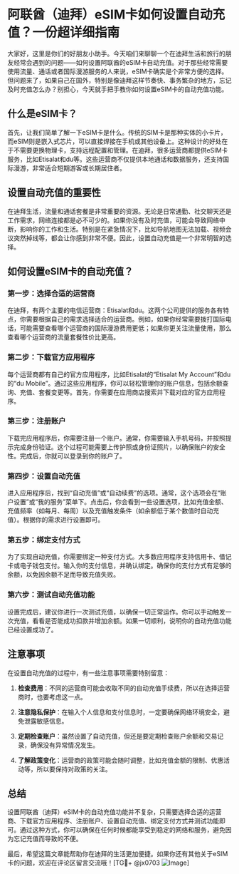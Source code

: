 # 阿联酋（迪拜）eSIM卡如何设置自动充值？一份超详细指南

大家好，这里是你们的好朋友小助手。今天咱们来聊聊一个在迪拜生活和旅行的朋友经常会遇到的问题——如何设置阿联酋的eSIM卡自动充值。对于那些经常需要使用流量、通话或者国际漫游服务的人来说，eSIM卡确实是个非常方便的选择。但问题来了，如果自己在国外，特别是像迪拜这样节奏快、事务繁杂的地方，忘记及时充值怎么办？别担心，今天就手把手教你如何设置eSIM卡的自动充值功能。

## 什么是eSIM卡？

首先，让我们简单了解一下eSIM卡是什么。传统的SIM卡是那种实体的小卡片，而eSIM则是嵌入式芯片，可以直接焊接在手机或其他设备上。这种设计的好处在于不需要更换物理卡，支持远程配置和管理。在迪拜，很多运营商都提供eSIM卡服务，比如Etisalat和du等。这些运营商不仅提供本地通话和数据服务，还支持国际漫游，非常适合短期游客或长期居住者。

## 设置自动充值的重要性

在迪拜生活，流量和通话套餐是非常重要的资源。无论是日常通勤、社交聊天还是工作需求，网络连接都是必不可少的。如果你没有及时充值，可能会导致网络中断，影响你的工作和生活。特别是在紧急情况下，比如导航地图无法加载、视频会议突然掉线等，都会让你感到非常不便。因此，设置自动充值是一个非常明智的选择。

## 如何设置eSIM卡的自动充值？

### 第一步：选择合适的运营商

在迪拜，有两个主要的电信运营商：Etisalat和du。这两个公司提供的服务各有特点，你需要根据自己的需求选择适合的运营商。例如，如果你经常需要拨打国际电话，可能需要查看哪个运营商的国际漫游费用更低；如果你更关注流量使用，那么查看哪个运营商的流量套餐性价比更高。

### 第二步：下载官方应用程序

每个运营商都有自己的官方应用程序，比如Etisalat的“Etisalat My Account”和du的“du Mobile”。通过这些应用程序，你可以轻松管理你的账户信息，包括余额查询、充值、套餐变更等。首先，你需要在应用商店搜索并下载对应的官方应用程序。

### 第三步：注册账户

下载完应用程序后，你需要注册一个账户。通常，你需要输入手机号码，并按照提示完成身份验证。这个过程可能需要上传护照或身份证照片，以确保账户的安全性。完成后，你就可以登录到你的账户了。

### 第四步：设置自动充值

进入应用程序后，找到“自动充值”或“自动续费”的选项。通常，这个选项会在“账户设置”或“我的服务”菜单下。点击后，你会看到一些设置选项，比如充值金额、充值频率（如每月、每周）以及充值触发条件（如余额低于某个数值时自动充值）。根据你的需求进行设置即可。

### 第五步：绑定支付方式

为了实现自动充值，你需要绑定一种支付方式。大多数应用程序支持信用卡、借记卡或电子钱包支付。输入你的支付信息，并确认绑定。确保你的支付方式有足够的余额，以免因余额不足而导致充值失败。

### 第六步：测试自动充值功能

设置完成后，建议你进行一次测试充值，以确保一切正常运作。你可以手动触发一次充值，看看是否能成功扣款并增加余额。如果一切顺利，说明你的自动充值功能已经设置成功了。

## 注意事项

在设置自动充值的过程中，有一些注意事项需要特别留意：

1. **检查费用**：不同的运营商可能会收取不同的自动充值手续费，所以在选择运营商时，也要考虑这一点。
   
2. **注意隐私保护**：在输入个人信息和支付信息时，一定要确保网络环境安全，避免泄露敏感信息。

3. **定期检查账户**：虽然设置了自动充值，但还是要定期检查账户余额和交易记录，确保没有异常情况发生。

4. **了解政策变化**：运营商的政策可能会随时调整，比如充值金额的限制、优惠活动等，所以要保持对政策的关注。

## 总结

设置阿联酋（迪拜）eSIM卡的自动充值功能并不复杂，只需要选择合适的运营商、下载官方应用程序、注册账户、设置自动充值、绑定支付方式并测试功能即可。通过这种方式，你可以确保在任何时候都能享受到稳定的网络和服务，避免因为忘记充值而导致的不便。

最后，希望这篇文章能帮助你在迪拜的生活更加便捷。如果你还有其他关于eSIM卡的问题，欢迎在评论区留言交流哦！[TG💪+ @jx0703 ![Image](https://github.com/user-attachments/assets/dbca1d08-cadb-493c-b0ec-ad6f7a83f270)]